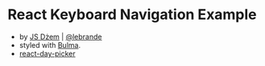 # React Keyboard Navigation Example
- by [JS Dżem](https://www.youtube.com/channel/UCqawL4rsFulZi1zjpromBNQ) | [@lebrande](https://twitter.com/le_brande)
- styled with [Bulma](https://bulma.io/).
- [react-day-picker](https://react-day-picker.js.org/)